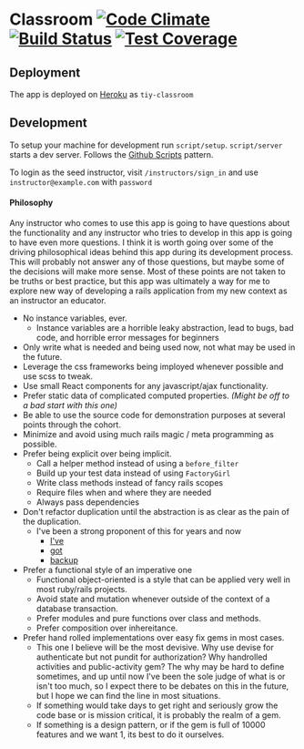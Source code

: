 # Classroom [![Code Climate](https://codeclimate.com/github/jah2488/classroom/badges/gpa.svg)](https://codeclimate.com/github/jah2488/classroom) [![Build Status](https://travis-ci.org/jah2488/classroom.svg)](https://travis-ci.org/jah2488/classroom) [![Test Coverage](https://codeclimate.com/github/jah2488/classroom/badges/coverage.svg)](https://codeclimate.com/github/jah2488/classroom/coverage)

## Deployment

The app is deployed on [Heroku](https://tiy-classroom.herokuapp.com/) as `tiy-classroom`

## Development

To setup your machine for development run `script/setup`.
`script/server` starts a dev server.
Follows the [Github Scripts](https://github.com/github/scripts-to-rule-them-all) pattern.

To login as the seed instructor, visit `/instructors/sign_in` and use `instructor@example.com` with `password`

#### Philosophy
Any instructor who comes to use this app is going to have questions about the functionality and any instructor who tries to develop in this app is going to have even more questions. I think it is worth going over some of the driving philosophical ideas behind this app during its development process. This will probably not answer any of those questions, but maybe some of the decisions will make more sense. Most of these points are not taken to be truths or best practice, but this app was ultimately a way for me to explore new way of developing a rails application from my new context as an instructor an educator.

- No instance variables, ever.
  - Instance variables are a horrible leaky abstraction, lead to bugs, bad code, and horrible error messages for beginners
- Only write what is needed and being used now, not what may be used in the future.
- Leverage the css frameworks being imployed whenever possible and use scss to tweak.
- Use small React components for any javascript/ajax functionality. 
- Prefer static data of complicated computed properties. _(Might be off to a bad start with this one)_
- Be able to use the source code for demonstration purposes at several points through the cohort.
- Minimize and avoid using much rails magic / meta programming as possible.
- Prefer being explicit over being implicit.
  - Call a helper method instead of using a `before_filter`
  - Build up your test data instead of using `FactoryGirl`
  - Write class methods instead of fancy rails scopes
  - Require files when and where they are needed
  - Always pass dependencies
- Don't refactor duplication until the abstraction is as clear as the pain of the duplication.
  - I've been a strong proponent of this for years and now
    - [I've](http://devblog.avdi.org/2012/06/25/every-day-in-every-way/) 
    - [got](http://c2.com/cgi/wiki?PrematureOptimization)
    - [backup](http://www.sandimetz.com/blog/2014/05/28/betting-on-wrong)
- Prefer a functional style of an imperative one
  - Functional object-oriented is a style that can be applied very well in most ruby/rails projects.
  - Avoid state and mutation whenever outside of the context of a database transaction.
  - Prefer modules and pure functions over class and methods.
  - Prefer composition over inhereitance. 
- Prefer hand rolled implementations over easy fix gems in most cases.
  - This one I believe will be the most devisive. Why use devise for authenticate but not pundit for authorization? Why handrolled activities and public-activity gem? The why may be hard to define sometimes, and up until now I've been the sole judge of what is or isn't too much, so I expect there to be debates on this in the future, but I hope we can find the line in most situations.
  - If something would take days to get right and seriously grow the code base or is mission critical, it is probably the realm of a gem.
  - If something is a design pattern, or if the gem is full of 10000 features and we want 1, its best to do it ourselves.
